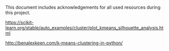 This document includes acknowledgements for all used resources during this project.

https://scikit-learn.org/stable/auto_examples/cluster/plot_kmeans_silhouette_analysis.html

http://benalexkeen.com/k-means-clustering-in-python/
